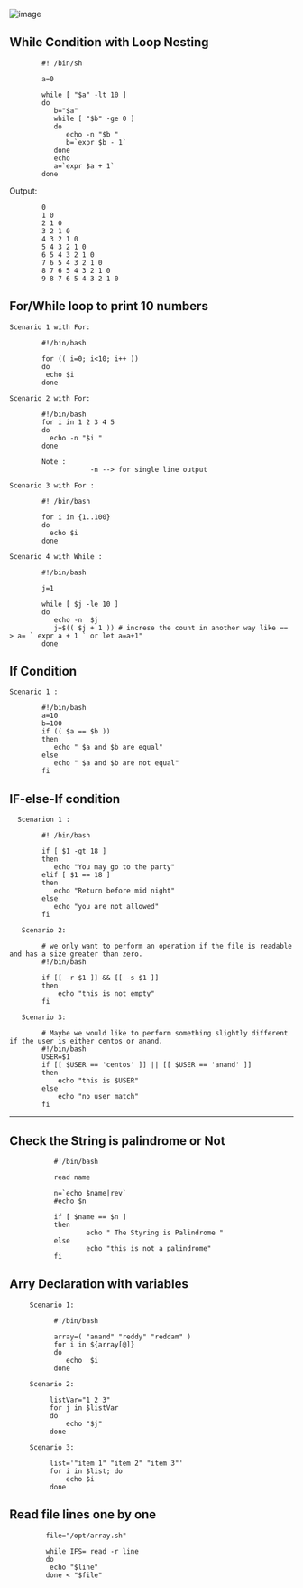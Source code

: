 ![image](https://github.com/learn-with-devops/devops/blob/master/Linux/images/conditions.jpg)
 
## While Condition with Loop Nesting

            #! /bin/sh

            a=0

            while [ "$a" -lt 10 ]
            do 
               b="$a"
               while [ "$b" -ge 0 ]
               do
                  echo -n "$b "
                  b=`expr $b - 1`
               done
               echo
               a=`expr $a + 1`
            done
            
 Output: 
 
            0 
            1 0 
            2 1 0 
            3 2 1 0 
            4 3 2 1 0 
            5 4 3 2 1 0 
            6 5 4 3 2 1 0 
            7 6 5 4 3 2 1 0 
            8 7 6 5 4 3 2 1 0 
            9 8 7 6 5 4 3 2 1 0



## For/While loop to print 10 numbers

    Scenario 1 with For:
    
            #!/bin/bash

            for (( i=0; i<10; i++ ))
            do
             echo $i
            done
            
    Scenario 2 with For:
    
            #!/bin/bash
            for i in 1 2 3 4 5
            do
              echo -n "$i "
            done
            
            Note : 
                        -n --> for single line output
                        
    Scenario 3 with For :
    
            #! /bin/bash

            for i in {1..100}
            do
              echo $i
            done
                        
    Scenario 4 with While : 
    
            #!/bin/bash

            j=1

            while [ $j -le 10 ]
            do
               echo -n  $j
               j=$(( $j + 1 )) # increse the count in another way like == > a= ` expr a + 1 ` or let a=a+1"
            done
            
            
 ## If Condition
 
    Scenario 1 :
    
            #!/bin/bash
            a=10
            b=100
            if (( $a == $b ))
            then
               echo " $a and $b are equal"
            else
               echo " $a and $b are not equal"
            fi
            
 
 ## IF-else-If condition
 
      Scenarion 1 : 
      
            #! /bin/bash

            if [ $1 -gt 18 ]
            then
               echo "You may go to the party"
            elif [ $1 == 18 ]
            then
               echo "Return before mid night"
            else
               echo "you are not allowed"
            fi
            
       Scenario 2: 
       
            # we only want to perform an operation if the file is readable and has a size greater than zero.
            #!/bin/bash

            if [[ -r $1 ]] && [[ -s $1 ]]
            then
                echo "this is not empty"
            fi
         
       Scenario 3: 
       
            # Maybe we would like to perform something slightly different if the user is either centos or anand.
            #!/bin/bash
            USER=$1
            if [[ $USER == 'centos' ]] || [[ $USER == 'anand' ]]
            then
                echo "this is $USER"
            else
                echo "no user match"
            fi


----------------------------------------------------------------

## Check the String is palindrome or Not

               #!/bin/bash

               read name

               n=`echo $name|rev`
               #echo $n

               if [ $name == $n ]
               then
                       echo " The Styring is Palindrome "
               else
                       echo "this is not a palindrome"
               fi


## Arry Declaration with variables

         Scenario 1:
         
               #!/bin/bash

               array=( "anand" "reddy" "reddam" )
               for i in ${array[@]}
               do
                  echo  $i
               done
               
         Scenario 2:
         
              listVar="1 2 3"
              for j in $listVar
              do
                  echo "$j"
              done
              
         Scenario 3:
         
              list='"item 1" "item 2" "item 3"'
              for i in $list; do
                  echo $i
              done
              
  ## Read file lines one by one
  
             file="/opt/array.sh"

             while IFS= read -r line
             do
              echo "$line"
             done < "$file"
              
